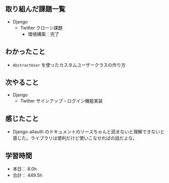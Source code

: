 ## 取り組んだ課題一覧

- Django
  - Twitter クローン課題
    - 環境構築：完了

## わかったこと

- `AbstractUser` を使ったカスタムユーザークラスの作り方

## 次やること

- Django
  - Twitter サインアップ・ログイン機能実装

## 感じたこと

- Django-allauth のドキュメントのソースちゃんと読まないと理解できないと感じた。ライブラリは便利だけど使いこなせればの話だよな。

## 学習時間

- 本日： 8.0h
- 合計： 449.5h

